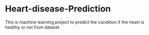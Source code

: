 # Heart-disease-Prediction
This is machine learning project to predict  the condition if the heart is healthy or not from dataset
